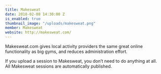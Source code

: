```yaml
---
title: Makesweat
date: 2018-02-08 14:30:00 Z
is_enabled: true
thumbnail_image: "/uploads/makesweat.png"
member: Makesweat
website: http://makesweat.com/
---
```


Makesweat.com gives local activity providers the same great online functionality as big gyms, and reduces administration effort.

If you upload a session to Makesweat, you don’t need to do anything at all. All Makesweat sessions are automatically published.